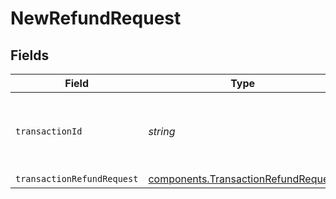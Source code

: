 # NewRefundRequest


## Fields

| Field                                                                                      | Type                                                                                       | Required                                                                                   | Description                                                                                | Example                                                                                    |
| ------------------------------------------------------------------------------------------ | ------------------------------------------------------------------------------------------ | ------------------------------------------------------------------------------------------ | ------------------------------------------------------------------------------------------ | ------------------------------------------------------------------------------------------ |
| `transactionId`                                                                            | *string*                                                                                   | :heavy_check_mark:                                                                         | The ID for the transaction to get the information for.                                     | fe26475d-ec3e-4884-9553-f7356683f7f9                                                       |
| `transactionRefundRequest`                                                                 | [components.TransactionRefundRequest](../../models/components/transactionrefundrequest.md) | :heavy_minus_sign:                                                                         | N/A                                                                                        |                                                                                            |